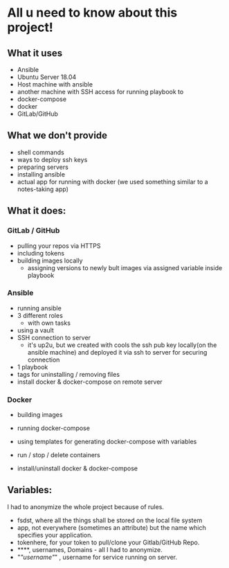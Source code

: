 



# All u need to know about this project!

## What it uses

- Ansible
- Ubuntu Server 18.04
- Host machine with ansible
- another machine with SSH access for running playbook to
- docker-compose
- docker
- GitLab/GitHub

## What we don't provide

- shell commands
- ways to deploy ssh keys
- preparing servers
- installing ansible
- actual app for running with docker (we used something similar to a notes-taking app)

## What it does:

### GitLab / GitHub

- pulling your repos via HTTPS
- including tokens
- building images locally
  - assigning versions to newly bult images via assigned variable inside playbook

### Ansible

- running ansible
- 3 different roles
  - with own tasks
- using a vault
- SSH connection to server
  - it's up2u, but we created with cools the ssh pub key locally(on the ansible machine) and deployed it via ssh to server for securing connection
- 1 playbook
- tags for uninstalling / removing files 
- install docker & docker-compose on remote server

### Docker

- building images

- running docker-compose

- using templates for generating docker-compose with variables

- run / stop / delete containers

- install/uninstall docker & docker-compose

  

## Variables: 

I had to anonymize the whole project because of rules.

- fsdst, where all the things shall be stored on the local file system
- app, not everywhere (sometimes an attribute) but the name which specifies your application.
- tokenhere, for your token to pull/clone your Gitlab/GitHub Repo.
- ****, usernames, Domains - all I had to anonymize.
- "*"username"*" , username for service running on server.


